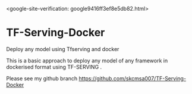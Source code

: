 <google-site-verification: google9416ff3ef8e5db82.html>
# TF-Serving-Docker
Deploy any model using Tfserving and docker 

This is a basic approach to deploy any model of any framework in dockerised format using TF-SERVING .

Please see my github branch  https://github.com/skcmsa007/TF-Serving-Docker
